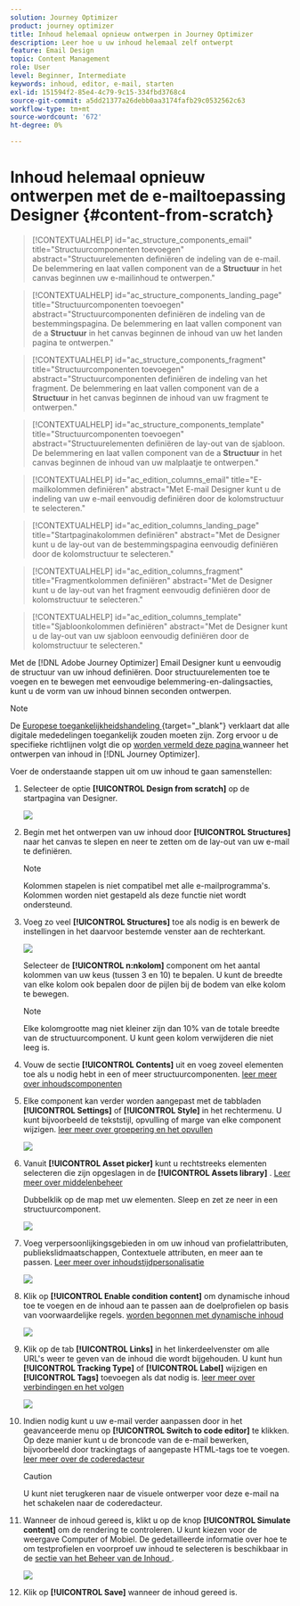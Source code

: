 ```yaml
---
solution: Journey Optimizer
product: journey optimizer
title: Inhoud helemaal opnieuw ontwerpen in Journey Optimizer
description: Leer hoe u uw inhoud helemaal zelf ontwerpt
feature: Email Design
topic: Content Management
role: User
level: Beginner, Intermediate
keywords: inhoud, editor, e-mail, starten
exl-id: 151594f2-85e4-4c79-9c15-334fbd3768c4
source-git-commit: a5dd21377a26debb0aa3174fafb29c0532562c63
workflow-type: tm+mt
source-wordcount: '672'
ht-degree: 0%

---
```


# Inhoud helemaal opnieuw ontwerpen met de e-mailtoepassing Designer {#content-from-scratch}

>[!CONTEXTUALHELP]
>id="ac_structure_components_email"
>title="Structuurcomponenten toevoegen"
>abstract="Structuurelementen definiëren de indeling van de e-mail. De belemmering en laat vallen component van de a **Structuur** in het canvas beginnen uw e-mailinhoud te ontwerpen."

>[!CONTEXTUALHELP]
>id="ac_structure_components_landing_page"
>title="Structuurcomponenten toevoegen"
>abstract="Structuurcomponenten definiëren de indeling van de bestemmingspagina. De belemmering en laat vallen component van de a **Structuur** in het canvas beginnen de inhoud van uw het landen pagina te ontwerpen."

>[!CONTEXTUALHELP]
>id="ac_structure_components_fragment"
>title="Structuurcomponenten toevoegen"
>abstract="Structuurcomponenten definiëren de indeling van het fragment. De belemmering en laat vallen component van de a **Structuur** in het canvas beginnen de inhoud van uw fragment te ontwerpen."

>[!CONTEXTUALHELP]
>id="ac_structure_components_template"
>title="Structuurcomponenten toevoegen"
>abstract="Structuurelementen definiëren de lay-out van de sjabloon. De belemmering en laat vallen component van de a **Structuur** in het canvas beginnen de inhoud van uw malplaatje te ontwerpen."


>[!CONTEXTUALHELP]
>id="ac_edition_columns_email"
>title="E-mailkolommen definiëren"
>abstract="Met E-mail Designer kunt u de indeling van uw e-mail eenvoudig definiëren door de kolomstructuur te selecteren."

>[!CONTEXTUALHELP]
>id="ac_edition_columns_landing_page"
>title="Startpaginakolommen definiëren"
>abstract="Met de Designer kunt u de lay-out van de bestemmingspagina eenvoudig definiëren door de kolomstructuur te selecteren."

>[!CONTEXTUALHELP]
>id="ac_edition_columns_fragment"
>title="Fragmentkolommen definiëren"
>abstract="Met de Designer kunt u de lay-out van het fragment eenvoudig definiëren door de kolomstructuur te selecteren."

>[!CONTEXTUALHELP]
>id="ac_edition_columns_template"
>title="Sjabloonkolommen definiëren"
>abstract="Met de Designer kunt u de lay-out van uw sjabloon eenvoudig definiëren door de kolomstructuur te selecteren."


Met de [!DNL Adobe Journey Optimizer] Email Designer kunt u eenvoudig de structuur van uw inhoud definiëren. Door structuurelementen toe te voegen en te bewegen met eenvoudige belemmering-en-dalingsacties, kunt u de vorm van uw inhoud binnen seconden ontwerpen.

>[!NOTE]
>
>De [ Europese toegankelijkheidshandeling ](https://eur-lex.europa.eu/legal-content/EN/TXT/?uri=CELEX%3A32019L0882){target="_blank"} verklaart dat alle digitale mededelingen toegankelijk zouden moeten zijn. Zorg ervoor u de specifieke richtlijnen volgt die op [ worden vermeld deze pagina ](accessible-content.md) wanneer het ontwerpen van inhoud in [!DNL Journey Optimizer].

Voer de onderstaande stappen uit om uw inhoud te gaan samenstellen:

1. Selecteer de optie **[!UICONTROL Design from scratch]** op de startpagina van Designer.

   ![](assets/email_designer.png)

1. Begin met het ontwerpen van uw inhoud door **[!UICONTROL Structures]** naar het canvas te slepen en neer te zetten om de lay-out van uw e-mail te definiëren.

   >[!NOTE]
   >
   >Kolommen stapelen is niet compatibel met alle e-mailprogramma&#39;s. Kolommen worden niet gestapeld als deze functie niet wordt ondersteund.

   <!--Once placed in the email, you cannot move nor remove your components unless there is already a content component or a fragment placed inside. This is not true in AJO - TBC?-->

1. Voeg zo veel **[!UICONTROL Structures]** toe als nodig is en bewerk de instellingen in het daarvoor bestemde venster aan de rechterkant.

   ![](assets/email_designer_structure_components.png)

   Selecteer de **[!UICONTROL n:nkolom]** component om het aantal kolommen van uw keus (tussen 3 en 10) te bepalen. U kunt de breedte van elke kolom ook bepalen door de pijlen bij de bodem van elke kolom te bewegen.

   >[!NOTE]
   >
   >Elke kolomgrootte mag niet kleiner zijn dan 10% van de totale breedte van de structuurcomponent. U kunt geen kolom verwijderen die niet leeg is.

1. Vouw de sectie **[!UICONTROL Contents]** uit en voeg zoveel elementen toe als u nodig hebt in een of meer structuurcomponenten. [ leer meer over inhoudscomponenten ](content-components.md)

1. Elke component kan verder worden aangepast met de tabbladen **[!UICONTROL Settings]** of **[!UICONTROL Style]** in het rechtermenu. U kunt bijvoorbeeld de tekststijl, opvulling of marge van elke component wijzigen. [ leer meer over groepering en het opvullen ](alignment-and-padding.md)

   ![](assets/email_designer_structure_component.png)

1. Vanuit **[!UICONTROL Asset picker]** kunt u rechtstreeks elementen selecteren die zijn opgeslagen in de **[!UICONTROL Assets library]** . [ Leer meer over middelenbeheer ](../integrations/assets.md)

   Dubbelklik op de map met uw elementen. Sleep en zet ze neer in een structuurcomponent.

   ![](assets/email_designer_asset_picker.png)

1. Voeg verpersoonlijkingsgebieden in om uw inhoud van profielattributen, publiekslidmaatschappen, Contextuele attributen, en meer aan te passen. [ Leer meer over inhoudstijdpersonalisatie ](../personalization/personalize.md)

   ![](assets/email_designer_personalization.png)

1. Klik op **[!UICONTROL Enable condition content]** om dynamische inhoud toe te voegen en de inhoud aan te passen aan de doelprofielen op basis van voorwaardelijke regels. [ worden begonnen met dynamische inhoud ](../personalization/get-started-dynamic-content.md)

   ![](assets/email_designer_dynamic-content.png)

1. Klik op de tab **[!UICONTROL Links]** in het linkerdeelvenster om alle URL&#39;s weer te geven van de inhoud die wordt bijgehouden. U kunt hun **[!UICONTROL Tracking Type]** of **[!UICONTROL Label]** wijzigen en **[!UICONTROL Tags]** toevoegen als dat nodig is. [ leer meer over verbindingen en het volgen ](message-tracking.md)

   ![](assets/email_designer_links.png)

1. Indien nodig kunt u uw e-mail verder aanpassen door in het geavanceerde menu op **[!UICONTROL Switch to code editor]** te klikken. Op deze manier kunt u de broncode van de e-mail bewerken, bijvoorbeeld door trackingtags of aangepaste HTML-tags toe te voegen. [ leer meer over de coderedacteur ](code-content.md)

   >[!CAUTION]
   >
   >U kunt niet terugkeren naar de visuele ontwerper voor deze e-mail na het schakelen naar de coderedacteur.

1. Wanneer de inhoud gereed is, klikt u op de knop **[!UICONTROL Simulate content]** om de rendering te controleren. U kunt kiezen voor de weergave Computer of Mobiel. De gedetailleerde informatie over hoe te om testprofielen en voorproef uw inhoud te selecteren is beschikbaar in de [ sectie van het Beheer van de Inhoud ](../content-management/preview-test.md).

   ![](assets/email_designer_simulate_content.png)

1. Klik op **[!UICONTROL Save]** wanneer de inhoud gereed is.
